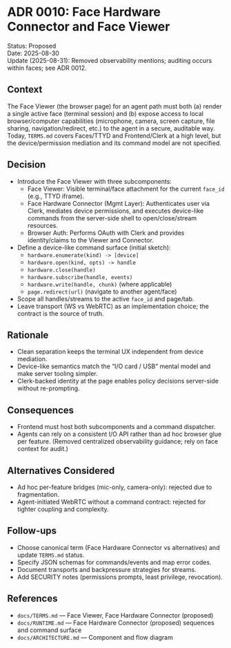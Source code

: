 # ADR 0010: Face Hardware Connector and Face Viewer

Status: Proposed\
Date: 2025-08-30\
Update (2025-08-31): Removed observability mentions; auditing occurs within faces; see ADR 0012.

## Context

The Face Viewer (the browser page) for an agent path must both (a) render a single active face
(terminal session) and (b) expose access to local browser/computer capabilities (microphone, camera,
screen capture, file sharing, navigation/redirect, etc.) to the agent in a secure, auditable way.
Today, `TERMS.md` covers Faces/TTYD and Frontend/Clerk at a high level, but the device/permission
mediation and its command model are not specified.

## Decision

- Introduce the Face Viewer with three subcomponents:
  - Face Viewer: Visible terminal/face attachment for the current `face_id` (e.g., TTYD iframe).
  - Face Hardware Connector (Mgmt Layer): Authenticates user via Clerk, mediates device permissions,
    and executes device-like commands from the server-side shell to open/close/stream resources.
  - Browser Auth: Performs OAuth with Clerk and provides identity/claims to the Viewer and
    Connector.
- Define a device-like command surface (initial sketch):
  - `hardware.enumerate(kind) -> [device]`
  - `hardware.open(kind, opts) -> handle`
  - `hardware.close(handle)`
  - `hardware.subscribe(handle, events)`
  - `hardware.write(handle, chunk)` (where applicable)
  - `page.redirect(url)` (navigate to another agent/face)
- Scope all handles/streams to the active `face_id` and page/tab.
- Leave transport (WS vs WebRTC) as an implementation choice; the contract is the source of truth.

## Rationale

- Clean separation keeps the terminal UX independent from device mediation.
- Device-like semantics match the “I/O card / USB” mental model and make server tooling simpler.
- Clerk-backed identity at the page enables policy decisions server-side without re-prompting.

## Consequences

- Frontend must host both subcomponents and a command dispatcher.
- Agents can rely on a consistent I/O API rather than ad hoc browser glue per feature. (Removed
  centralized observability guidance; rely on face context for audit.)

## Alternatives Considered

- Ad hoc per-feature bridges (mic-only, camera-only): rejected due to fragmentation.
- Agent-initiated WebRTC without a command contract: rejected for tighter coupling and complexity.

## Follow-ups

- Choose canonical term (Face Hardware Connector vs alternatives) and update `TERMS.md` status.
- Specify JSON schemas for commands/events and map error codes.
- Document transports and backpressure strategies for streams.
- Add SECURITY notes (permissions prompts, least privilege, revocation).

## References

- `docs/TERMS.md` — Face Viewer, Face Hardware Connector (proposed)
- `docs/RUNTIME.md` — Face Hardware Connector (proposed) sequences and command surface
- `docs/ARCHITECTURE.md` — Component and flow diagram
